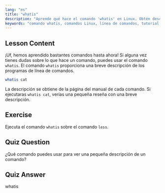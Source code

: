 ```yaml
---
lang: "es"
title: "whatis"
description: "Aprende qué hace el comando 'whatis' en Linux. Obtén descripciones breves de comandos rápidamente. Esencial para que los principiantes entiendan los comandos de Linux."
keywords: "comando whatis, comandos Linux, línea de comandos, tutorial Linux, Linux para principiantes, descripción de comando, guía Linux"
---
```


## Lesson Content

¡Uf, hemos aprendido bastantes comandos hasta ahora! Si alguna vez tienes dudas sobre lo que hace un comando, puedes usar el comando `whatis`. El comando `whatis` proporciona una breve descripción de los programas de línea de comandos.

```bash
whatis cat
```

La descripción se obtiene de la página del manual de cada comando. Si ejecutaras `whatis cat`, verías una pequeña reseña con una breve descripción.

## Exercise

Ejecuta el comando `whatis` sobre el comando `less`.

## Quiz Question

¿Qué comando puedes usar para ver una pequeña descripción de un comando?

## Quiz Answer

whatis
